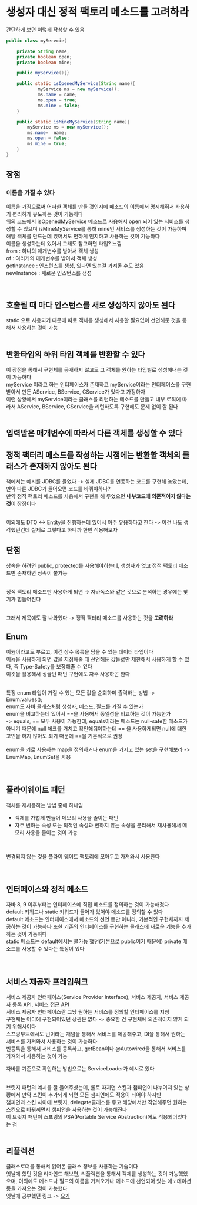 # 생성자 대신 정적 팩토리 메소드를 고려하라
간단하게 보면 이렇게 작성할 수 있음 

```java
public class myServcie{

	private String name;
	private boolean open;
	private boolean mine;

	public myService(){}

	public static isOpenedMyService(String name){
			myService ms = new myService();
			ms.name = name;
			ms.open = true;
			ms.mine = false;
	}

	public static isMineMyService(String name){
		myService ms = new myService();
		ms.name=  name;
		ms.open = false;
		ms.mine = true;
	}
}
```

## 장점

### 이름을 가질 수 있다
이름을 가짐으로써 어떠한 객체를 만들 것인지에 메소드의 이름에서 명시해줘서 사용하기 편리하게 유도하는 것이 가능하다 <br>
위의 코드에서 isOpenedMyService 메소드르 사용해서 open 되어 있는 서비스를 생성할 수 있으며 isMineMyService를 통해 mine인 서비스를 생성하는 것이 가능하며 <br>
해당 객체를 만드는데 있어서도 편하게 인지하고 사용하는 것이 가능하다 <br>
이름을 생성하는데 있어서 그래도 참고하면 타입? 느낌 <br>
from : 하나의 매개변수를 받아서 객체 생성 <br>
of : 여러개의 매개변수를 받아서 객체 생성 <br>
getInstance : 인스턴스를 생성, 있다면 있는걸 가져올 수도 있음 <br>
newInstance : 새로운 인스턴스를 생성 <br>

<br>

## 호출될 때 마다 인스턴스를 새로 생성하지 않아도 된다
static 으로 사용되기 때문에 따로 객체를 생성해서 사용할 필요없이 선언해둔 것을 통해서 사용하는 것이 가능 <br>
<br>

## 반환타입의 하위 타입 객체를 반환할 수 있다
이 장점을 통해서 구현체를 공개하지 않고도 그 객체를 원하는 타입별로 생성해내는 것이 가능하다 <br>
myService 이라고 하는 인터페이스가 존재하고 myService이라는 인터페이스를 구현받아서 만든 AService, BService, CService가 있다고 가정하자 <br>
이런 상황에서 myService이라는 클래스를 리턴하는 메소드를 만들고 내부 로직에 따라서 AService, BService, CService을 리턴하도록 구현해도 문제 없이 잘 된다 <br>
<br>

## 입력받은 매개변수에 따라서 다른 객체를 생성할 수 있다

## 정적 팩터리 메소드를 작성하는 시점에는 반환할 객체의 클래스가 존재하지 않아도 된다
책에서는 예시를 JDBC를 들었다 -> 실제 JDBC를 연동하는 코드를 구현해 놓았는데, 만약 다른 JDBC가 들어오면 코드를 바꿔야하나?  <br>
만약 정적 팩토리 메소드를 사용해서 구현을 해 두었으면 **내부코드에 의존적이지 않다는 것**이 장점이다 <br>
<br>

이외에도 DTO <-> Entity을 진행하는데 있어서 아주 유용하다고 한다 -> 이건 나도 생각했던건데 실제로 그렇다고 하니까 한번 적용해보자 <br>


## 단점

상속을 하려면 public, protected를 사용해야하는데, 생성자가 없고 정적 팩토리 메소드만 존재하면 상속이 불가능 <br>
<br>

정적 팩토리 메소드만 사용하게 되면 → 자바독스와 같은 것으로 분석하는 경우에는 찾기가 힘들어진다 <br>
<br>

그래서 제목에도 잘 나와있다 -> 정적 팩터리 메소드를 사용하는 것을 **고려하라** <br>


## Enum
이늄이라고도 부르고, 이건 상수 목록을 담을 수 있는 데이터 타입이다 <br>
이늄을 사용하게 되면 값을 지정해줄 때 선언해둔 값들로만 제한해서 사용하게 할 수 있다, 즉 Type-Safety를 보장해줄 수 있다 <br>
이것을 활용해서 싱글턴 패턴 구현에도 자주 사용하곤 한다 <br>
<br>

특정 enum 타입이 가질 수 있는 모든 값을 순회하며 출력하는 방법 -> Enum.values(); <br>
enum도 자바 클래스처럼 생성자, 메소드, 필드를 가질 수 있는가 <br>
enum을 비교하는데 있어서 ==을 사용해서 동일성을 비교하는 것이 가능한가 <br>
-> equals, == 모두 사용이 가능한데, equals이라는 메소드는 null-safe한 메소드가 아니기 때문에 null 체크를 거치고 확인해줘야하는데 == 을 사용하게되면 null에 대한 고민을 하지 않아도 되기 때문에 ==을 기본적으로 권장 <br>
<br>
enum을 키로 사용하는 map을 정의하거나 enum을 가지고 있는 set을 구현해보라 -> EnumMap, EnumSet을 사용 <br>
<br><br>

## 플라이웨이트 패턴
객체를 재사용하는 방법 중에 하나임 <br>

- 객체를 가볍게 만들어 메모리 사용을 줄이는 패턴
- 자주 변하는 속성 또는 외적인 속성과 변하지 않는 속성을 분리해서 재사용해서 메모리 사용을 줄이는 것이 가능 <br>
<br>

변경되지 않는 것을 플라이 웨이트 팩토리에 모아두고 가져와서 사용한다 <br>
<br><br>

## 인터페이스와 정적 메소드
자바 8, 9 이후부터는 인터페이스에 직접 메소드를 정의하는 것이 가능해졌다 <br>
default 키워드나 static 키워드가 들어가 있어야 메소드를 정의할 수 있다 <br>
default 메소드는 인터페이스에서 메소드의 선언 뿐만 아니라, 기본적인 구현체까지 제공하는 것이 가능하다 또한 기존의 인터페이스를 구현하는 클래스에 새로운 기능을 추가하는 것이 가능하다 <br>
static 메소드는 default에서는 불가능 했던(기본으로 public이기 때문에) private 메소드를 사용할 수 있다는 특징이 있다 <br>
<br><br>

## 서비스 제공자 프레임워크
서비스 제공자 인터페이스(Service Provider Interface), 서비스 제공자, 서비스 제공자 등록 API, 서비스 접근 API <br>
서비스 제공자 인터페이스란 그냥 원하는 서비스를 정의할 인터페이스를 지칭 <br>
구현체는 어디에 구현되어있던 상관은 없다 -> 중요한 건 구현체에 의존적이지 않게 되기 위해서이다 <br>
스프링부트에서도 빈이라는 개념을 통해서 서비스를 제공해주고, DI을 통해서 원하는 서비스를 가져와서 사용하는 것이 가능하다 <br>
빈등록을 통해서 서비스를 등록하고, getBean이나 @Autowired을 통해서 서비스를 가져와서 사용하는 것이 가능 <br>

자바를 기준으로 확인하는 방법으로는 ServiceLoader가 예시로 있다 <br>
<br>

브릿지 패턴의 예시를 잘 들어주셨는데, 롤로 따지면 스킨과 챔피언이 나누어져 있는 상황에서 만약 스킨이 추가되게 되면 모든 챔피언에도 적용이 되어야 하지만 <br>
챔피언과 스킨 사이에 브릿지, delegate클래스를 두고 해당에서만 작업해주면 원하는 스킨으로 바꿔끼면서 챔피언을 사용하는 것이 가능해진다 <br>
이 브릿지 패턴이 스프링의 PSA(Portable Service Abstraction)에도 적용되어있다는 점  <br>
<br>


## 리플렉션
클래스로더를 통해서 읽어온 클래스 정보를 사용하는 기술이다 <br>
옛날에 했던 것을 리마인드 해보면, 리플렉션을 통해서 객체를 생성하는 것이 가능했었으며, 이외에도 메소드나 필드의 이름을 가져오거나 메소드에 선언되어 있는 애노테이션등을 가져오는 것이 가능했다 <br>
옛날에 공부했던 링크 -> [요기](The_Java_Manipulation/리플렉션.md) <br>



<br><br><br><br><br><br><br><br><br><br>